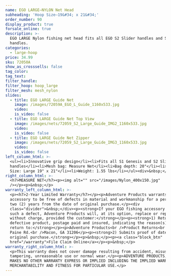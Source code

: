 ```yaml
---
name: EGO LARGE—NYLON Net Head
subheading: 'Hoop Size—19&#34; x 21&#34;'
order_number: 90
display_product: true
forsale_online: true
description: >-
  EGO LARGE Nylon fishing net head fits all EGO S2 Slider handles and S1 Genesis
  handles.
categories:
  - large-hoop
price: 34.99
sku: 72050A
show_as_crosssells: false
tag_color:
tag_text:
filter_handle:
filter_hoop: hoop_large
filter_mesh: mesh_nylon
slides:
  - title: EGO LARGE Guide Net
    image: /images/72059A_EGO_L_Guide_1160x533.jpg
    video:
    is_video: false
  - title: EGO LARGE Guide Net Top View
    image: /images/nets/72059_S2_Large_Guide_IMG2_1160x533.jpg
    video:
    is_video: false
  - title: EGO LARGE Guide Net Zipper
    image: /images/nets/72059_S2_Large_Guide_IMG3_1160x533.jpg
    video:
    is_video: false
left_column_html: >-
  <ul><li>Innovative grip design</li><li>Fits all S1 Genesis and S2 Slider
  handles</li><li>Mesh bag: Measure Net</li><li>Bag depth: 20"</li><li>Hoop
  Size: Large 19" x 21"</li><li>Weight: 1.55 lbs</li></ul><div>&nbsp;</div>
right_column_html: >-
  <h7>MEASURE NET</h7><p><img alt="" src="/images/Nylon_400x150.jpg"
  /></p><p>&nbsp;</p>
warranty_left_column_html: >-
  <p><h7>2-Year Limited Warranty</h7></p><p>Adventure Products warrants your EGO
  accessory to be free of defects in material and workmanship for a period of
  two (2) years from the date of original purchase.</p><div
  class="divider">&nbsp;</div><p><strong>If your EGO fishing accessory exhibits
  such a defect, Adventure Products will, at its option, replace or repair it
  without charge, provided the customer:</strong></p><p><strong>1) Returns the
  defective product, postage paid and insured, indicating the reason(s) for the
  return to:</strong></p><p>Adventure Products<br />Product Returns<br />889 Guy
  Paine Rd.<br />Macon, GA 31206</p><p><strong>2) Submits proof of date of
  original purchase.</strong></p><p>&nbsp;</p><p><a class="block_btn"
  href="/warranty">File Claim Online</a></p><p>&nbsp;</p>
warranty_right_column_html: >-
  <p>This warranty does not cover damage resulting from accident, misuse, abuse,
  tampering, unreasonable use or normal wear.</p><p>ADVENTURE PRODUCTS, INC.
  MAKES NO OTHER WARRANTY EXPRESS OR IMPLIED INCLUDING THE IMPLIED WARRANTIES OF
  MERCHANTABILITY AND FITNESS FOR PARTICULAR USE.</p>
---
```


